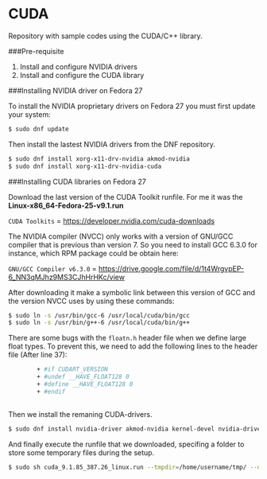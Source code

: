 # CUDA

Repository with	sample codes using the CUDA/C++	library.

###Pre-requisite
1. Install and configure NVIDIA drivers
2. Install and configure the CUDA library

###Installing NVIDIA driver on Fedora 27

To install the NVIDIA proprietary drivers on Fedora 27 you must first update your system:

```bash
$ sudo dnf update
```
Then install the lastest NVIDIA drivers from the DNF repository.

```bash
$ sudo dnf install xorg-x11-drv-nvidia akmod-nvidia
$ sudo dnf install xorg-x11-drv-nvidia-cuda
```
###Installing CUDA libraries on Fedora 27

Download the last version of the CUDA Toolkit runfile. For me it was the **Linux-x86_64-Fedora-25-v9.1.run**

`CUDA Toolkits` = https://developer.nvidia.com/cuda-downloads

The NVIDIA compiler (NVCC) only works with a version of GNU/GCC compiler that is previous than version 7. So you need to install GCC 6.3.0 for instance, which RPM package could be obtain here:

`GNU/GCC Compiler v6.3.0` = https://drive.google.com/file/d/1t4WrgvpEP-6_NN3qMJhz9MS3CJhHrHKc/view

After downloading it make a symbolic link between this version of GCC and the version NVCC uses by using these commands:

```bash
$ sudo ln -s /usr/bin/gcc-6 /usr/local/cuda/bin/gcc 
$ sudo ln -s /usr/bin/g++-6 /usr/local/cuda/bin/g++
```

There are some bugs with the `floatn.h` header file when we define large float types. To prevent this, we need to add the following lines to the header file (After line 37):

```bash
		+ #if CUDART_VERSION
		+ #undef __HAVE_FLOAT128 0
		+ #define __HAVE_FLOAT128 0
		+ #endif
		
```
Then we install the remaning CUDA-drivers.

```bash
$ sudo dnf install nvidia-driver akmod-nvidia kernel-devel nvidia-driver-libs.i686 vulkan.i686 cuda nvidia-driver-cuda cuda-devel nvidia-driver-NVML-devel
```
And finally execute the runfile that we downloaded, specifing a folder to store some temporary files during the setup.

```bash
$ sudo sh cuda_9.1.85_387.26_linux.run --tmpdir=/home/username/tmp/ --override
```
